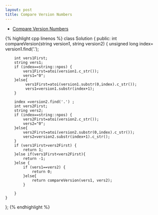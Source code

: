 ```yaml
---
layout: post
title: Compare Version Numbers 
---
```



* [Compare Version Numbers](https://oj.leetcode.com/problems/compare-version-numbers/)

{% highlight cpp linenos %}
class Solution {
public:
    int compareVersion(string version1, string version2) {
        unsigned long  index= version1.find('.');
        
        
        
        
        int vers1First;
        string vers1;
        if (index==string::npos) {
            vers1First=atoi(version1.c_str());
            vers1="0";
        }else{
             vers1First=atoi(version1.substr(0,index).c_str());
             vers1=version1.substr(index+1);
        }

        index =version2.find('.') ;
        int vers2First;
        string vers2;
        if (index==string::npos) {
            vers2First=atoi(version2.c_str());
            vers2="0";
        }else{
            vers2First=atoi(version2.substr(0,index).c_str());
            vers2=version2.substr(index+1).c_str();
        }
        if (vers1First>vers2First) {
            return 1;
        }else if(vers1First<vers2First){
            return -1;
        }else {
            if (vers1==vers2) {
                return 0;
            }else{
                return compareVersion(vers1, vers2);
            }
        
        }
    }
};
{% endhighlight %}